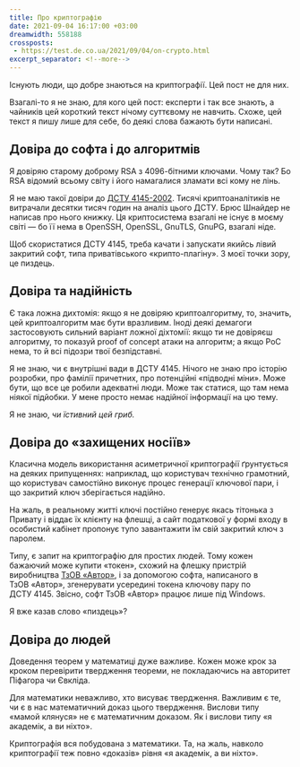 ```yaml
---
title: Про криптографію
date: 2021-09-04 16:17:00 +03:00
dreamwidth: 558188
crossposts:
 - https://test.de.co.ua/2021/09/04/on-crypto.html
excerpt_separator: <!--more-->
---
```


Існують люди, що добре знаються на криптографії. Цей пост не для них.

Взагалі-то я не знаю, для кого цей пост: експерти і так все знають, а чайників цей короткий текст нічому суттєвому не навчить. Схоже, цей текст я пишу лише для себе, бо деякі слова бажають бути написані.
<!--more-->


Довіра до софта і до алгоритмів
-------------------------------

Я довіряю старому доброму RSA з 4096-бітними ключами. Чому так? Бо RSA відомий всьому світу і його намагалися зламати всі кому не лінь.

Я не маю такої довіри до [ДСТУ&nbsp;4145-2002][1]. Тисячі криптоаналітиків не витрачали десятки тисяч годин на аналіз цього ДСТУ. Брюс Шнайдер не написав про нього книжку. Ця криптосистема взагалі не існує в моєму світі — бо її нема в OpenSSH, OpenSSL, GnuTLS, GnuPG, взагалі ніде.

Щоб скористатися ДСТУ&nbsp;4145, треба качати і запускати якийсь лівий закритий софт, типа приватівського «крипто-плагіну». З моєї точки зору, це пиздець.


Довіра та надійність
--------------------

Є така ложна дихтомія: якщо я не довіряю криптоалгоритму, то, значить, цей криптоалгоритм має бути вразливим. Іноді деякі демагоги застосовують сильний варіант ложної діхтомії: якщо ти не довіряєш алгоритму, то показуй proof of concept атаки на алгоритм; а якщо PoC нема, то й всі підозри твої безпідставні.

Я не знаю, чи є внутрішні вади в ДСТУ&nbsp;4145. Нічого не знаю про історію розробки, про фамілії причетних, про потенційні «підводні міни». Може бути, що все це робили адекватні люди. Може так статися, що там нема ніякої підйобки. У мене просто немає надійної інформації на цю тему.

Я не знаю, _чи їстивний цей гриб._


Довіра до «захищених носіїв»
----------------------------

Класична модель використання асиметричної криптографії ґрунтується на деяких припущеннях: наприклад, що користувач технічно грамотний, що користувач самостійно виконує процес генерації ключової пари, і що закритий ключ зберігається надійно.

На жаль, в реальному житті ключі постійно генерує якась тітонька з Привату і віддає їх клієнту на флешці, а сайт податкової у формі входу в особистий кабінет пропонує тупо завантажити їм свій закритий ключ з паролем.

Типу, є запит на криптографію для простих людей. Тому кожен бажаючий може купити «токен», схожий на флешку пристрій виробництва [ТзОВ&nbsp;«Автор»][2], і за допомогою софта, написаного в ТзОВ&nbsp;«Автор», згенерувати усередині токена ключову пару по ДСТУ&nbsp;4145. Звісно, софт ТзОВ&nbsp;«Автор» працює лише під Windows.

Я вже казав слово «пиздець»?


Довіра до людей
---------------

Доведення теорем у математиці дуже важливе. Кожен може крок за кроком перевірити твердження теореми, не покладаючись на авторитет Піфагора чи Євкліда.

Для математики неважливо, хто висуває твердження. Важливим є те, чи є в нас математичний доказ цього твердження. Вислови типу «мамой клянуся» не є математичним доказом. Як і вислови типу «я академік, а ви ніхто».

Криптографія вся побудована з математики. Та, на жаль, навколо криптографії теж повно «доказів» рівня «я академік, а ви ніхто».

[1]: https://uk.wikipedia.org/wiki/%D0%94%D0%A1%D0%A2%D0%A3_4145-2002
[2]: https://www.avtor.ua/
